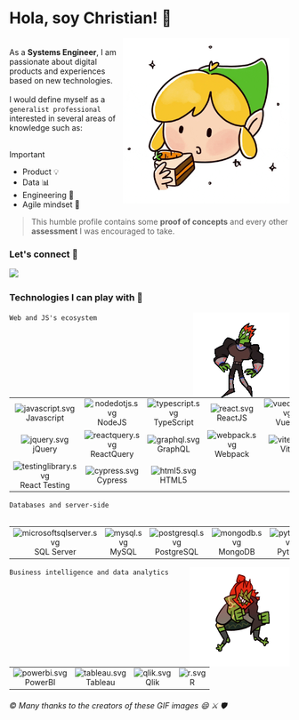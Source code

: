 <h1>Hola, soy Christian! 👋</h1>
<img  align="right" src="https://github.com/christianjtr/christianjtr/blob/main/link.gif" width="300" alt="the-legend-of-zelda-carrotcake-link-zelda">
<br clear="left"/>
As a <strong>Systems Engineer</strong>, I am passionate about digital products and experiences based on new technologies. 
<br/>
<br/>
I would define myself as a <code>generalist professional</code> interested in several areas of knowledge such as:
<br/>
<br/>

> [!IMPORTANT]  
> <ul>
>  <li>Product 💡</li>
>  <li>Data 📊</li>
>  <li>Engineering 👾</li>
>  <li>Agile mindset 💅</li>
> </ul>

> This humble profile contains some <strong>proof of concepts</strong> and every other <strong>assessment</strong> I was encouraged to take.

<h3>Let's connect 👯</h3>
<a href="https://www.linkedin.com/in/christianjtr/" target="_blank" title="@christianjtr">
  <img src="https://www.vectorlogo.zone/logos/linkedin/linkedin-ar21.svg" width="100"/>
</a>
<h3>Technologies I can play with 🔮</h3>
<code>Web and JS's ecosystem</code>
<img  align="right" src="https://github.com/christianjtr/christianjtr/blob/main/ganon.gif" alt="the-legend-of-zelda-ganon">
<br clear="left"/>
<table>
  <tr>
    <td align="center">
      <img width="25" src="https://simpleicons.org/icons/javascript.svg" alt="javascript.svg">
      <br>Javascript
    </td>
    <td align="center">
      <img width="25" src="https://simpleicons.org/icons/nodedotjs.svg" alt="nodedotjs.svg" />
      <br>NodeJS
    </td>
    <td align="center">
      <img width="25" src="https://simpleicons.org/icons/typescript.svg" alt="typescript.svg">
      <br>TypeScript
    </td>
    <td align="center">
      <img width="25" src="https://simpleicons.org/icons/react.svg" alt="react.svg">
      <br>ReactJS
    </td>
    <td align="center">
      <img width="25" src="https://simpleicons.org/icons/vuedotjs.svg" alt="vuedotjs.svg">
      <br>VueJS
    </td>
  </tr>
  <tr>
    <td align="center">
      <img width="25" src="https://simpleicons.org/icons/jquery.svg" alt="jquery.svg">
      <br>jQuery
    </td>
    <td align="center">
      <img width="25" src="https://simpleicons.org/icons/reactquery.svg" alt="reactquery.svg">
      <br>ReactQuery
    </td>
    <td align="center">
      <img width="25" src="https://simpleicons.org/icons/graphql.svg" alt="graphql.svg">
      <br>GraphQL
    </td>
    <td align="center">
      <img width="25" src="https://simpleicons.org/icons/webpack.svg" alt="webpack.svg">
      <br>Webpack
    </td>
    <td align="center">
      <img width="25" src="https://simpleicons.org/icons/vite.svg" alt="vite.svg">
      <br>Vite
    </td>
  </tr>
  <tr>
    <td align="center">
      <img width="25" src="https://simpleicons.org/icons/testinglibrary.svg" alt="testinglibrary.svg">
      <br>React Testing
    </td>
    <td align="center">
      <img width="25" src="https://simpleicons.org/icons/cypress.svg" alt="cypress.svg">
      <br>Cypress
    </td>
    <td align="center">
      <img width="25" src="https://simpleicons.org/icons/html5.svg" alt="html5.svg">
      <br>HTML5
    </td>
  </tr>
</table>
<code>Databases and server-side</code>
<br/>
<br/>
<table>
  <tr>
    <td align="center">
      <img width="25" src="https://simpleicons.org/icons/microsoftsqlserver.svg" alt="microsoftsqlserver.svg">
      <br>SQL Server
    </td>
    <td align="center">
      <img width="25" src="https://simpleicons.org/icons/mysql.svg" alt="mysql.svg">
      <br>MySQL
    </td>
    <td align="center">
      <img width="25" src="https://simpleicons.org/icons/postgresql.svg" alt="postgresql.svg" />
      <br>PostgreSQL
    </td>
    <td align="center">
      <img width="25" src="https://simpleicons.org/icons/mongodb.svg" alt="mongodb.svg">
      <br>MongoDB
    </td>
    <td align="center">
      <img width="25" src="https://simpleicons.org/icons/python.svg" alt="python.svg">
      <br>Python
    </td>
  </tr>
</table>
<code>Business intelligence and data analytics</code>
<img  align="right" src="https://github.com/christianjtr/christianjtr/blob/main/ganondorf.gif" width="180" alt="the-legend-of-zelda-ganondorf">
<br clear="left"/>
<table>
  <tr>
    <td align="center">
      <img width="25" src="https://simpleicons.org/icons/powerbi.svg" alt="powerbi.svg">
      <br>PowerBI
    </td>
    <td align="center">
      <img width="25" src="https://simpleicons.org/icons/tableau.svg" alt="tableau.svg">
      <br>Tableau
    </td>
    <td align="center">
      <img width="25" src="https://simpleicons.org/icons/qlik.svg" alt="qlik.svg">
      <br>Qlik
    </td>
    <td align="center">
      <img width="25" src="https://simpleicons.org/icons/r.svg" alt="r.svg" />
      <br>R
    </td>
  </tr>
</table>
<h6>© Many thanks to the creators of these GIF images 😄 ⚔️ 🛡️</h6>




